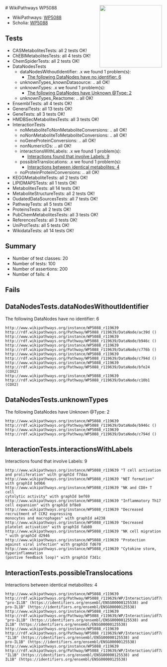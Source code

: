 <img style="float: right; width: 200px" src="https://upload.wikimedia.org/wikipedia/commons/thumb/8/83/Wplogo_with_text_500.png/640px-Wplogo_with_text_500.png" />
# WikiPathways WP5088

* WikiPathways: [WP5088](https://identifiers.org/wikipathways:WP5088)
* Scholia: [WP5088](https://scholia.toolforge.org/wikipathways/WP5088)
## Tests
* CASMetabolitesTests: all 2 tests OK!
* ChEBIMetabolitesTests: all 4 tests OK!
* ChemSpiderTests: all 2 tests OK!
* DataNodesTests
    * dataNodesWithoutIdentifier: .x we found 1 problem(s):
        * [The following DataNodes have no identifier: 6](#d2d32fa5)
    * unknownTypes_knownDatasource: .. all OK!
    * unknownTypes: .x we found 1 problem(s):
        * [The following DataNodes have Unknown @Type: 2](#839973e0)
    * unknownTypes_Reactome: .. all OK!
* EnsemblTests: all 4 tests OK!
* GeneralTests: all 13 tests OK!
* GeneTests: all 3 tests OK!
* HMDBSecMetabolitesTests: all 3 tests OK!
* InteractionTests
    * noMetaboliteToNonMetaboliteConversions: .. all OK!
    * noNonMetaboliteToMetaboliteConversions: .. all OK!
    * noGeneProteinConversions: .. all OK!
    * nonNumericIDs: .. all OK!
    * interactionsWithLabels: .x we found 1 problem(s):
        * [Interactions found that involve Labels: 9](#630d2680)
    * possibleTranslocations: .x we found 1 problem(s):
        * [Interactions between identical metabolites: 4](#d59038c7)
    * noProteinProteinConversions: .. all OK!
* KEGGMetaboliteTests: all 2 tests OK!
* LIPIDMAPSTests: all 1 tests OK!
* MetabolitesTests: all 14 tests OK!
* MetaboliteStructureTests: all 2 tests OK!
* OudatedDataSourcesTests: all 7 tests OK!
* PathwayTests: all 5 tests OK!
* ProteinsTests: all 2 tests OK!
* PubChemMetabolitesTests: all 3 tests OK!
* ReferencesTests: all 3 tests OK!
* UniProtTests: all 5 tests OK!
* WikidataTests: all 14 tests OK!


## Summary

* Number of test classes: 20
* Number of tests: 100
* Number of assertions: 200
* Number of fails: 4

## Fails

<a name="d2d32fa5" />

## DataNodesTests.dataNodesWithoutIdentifier

The following DataNodes have no identifier: 6
```
http://www.wikipathways.org/instance/WP5088_r119639 http://rdf.wikipathways.org/Pathway/WP5088_r119639/DataNode/ac39d ()
http://www.wikipathways.org/instance/WP5088_r119639 http://rdf.wikipathways.org/Pathway/WP5088_r119639/DataNode/b946c ()
http://www.wikipathways.org/instance/WP5088_r119639 http://rdf.wikipathways.org/Pathway/WP5088_r119639/DataNode/c776b ()
http://www.wikipathways.org/instance/WP5088_r119639 http://rdf.wikipathways.org/Pathway/WP5088_r119639/DataNode/c794d ()
http://www.wikipathways.org/instance/WP5088_r119639 http://rdf.wikipathways.org/Pathway/WP5088_r119639/DataNode/bfe24 (COX2)
http://www.wikipathways.org/instance/WP5088_r119639 http://rdf.wikipathways.org/Pathway/WP5088_r119639/DataNode/c10b1 (COX2)
```

<a name="839973e0" />

## DataNodesTests.unknownTypes

The following DataNodes have Unknown @Type: 2
```
http://www.wikipathways.org/instance/WP5088_r119639 http://rdf.wikipathways.org/Pathway/WP5088_r119639/DataNode/b946c ()
http://www.wikipathways.org/instance/WP5088_r119639 http://rdf.wikipathways.org/Pathway/WP5088_r119639/DataNode/c794d ()
```

<a name="630d2680" />

## InteractionTests.interactionsWithLabels

Interactions found that involve Labels: 9
```
http://www.wikipathways.org/instance/WP5088_r119639 "T cell activation 
and proliferation" with graphId f7daa
http://www.wikipathways.org/instance/WP5088_r119639 "NET formation" with graphId bd9b6
http://www.wikipathways.org/instance/WP5088_r119639 "NK and CD8+ T cell 
cytolytic activity" with graphId bef69
http://www.wikipathways.org/instance/WP5088_r119639 "Inflammatory Th17 cell expansion" with graphId bf8e0
http://www.wikipathways.org/instance/WP5088_r119639 "Decreased recruitment of CCR2 expressing 
monocytes and macrophages" with graphId a4238
http://www.wikipathways.org/instance/WP5088_r119639 "Decreased platelet activation" with graphId fab80
http://www.wikipathways.org/instance/WP5088_r119639 "NK cell migration
" with graphId d2946
http://www.wikipathways.org/instance/WP5088_r119639 "Protection against viral infection" with graphId fd670
http://www.wikipathways.org/instance/WP5088_r119639 "Cytokine storm, hyperinflammation 
(postive feedback loop)" with graphId f3d1c
```

<a name="d59038c7" />

## InteractionTests.possibleTranslocations

Interactions between identical metabolites: 4
```
http://www.wikipathways.org/instance/WP5088_r119639 http://rdf.wikipathways.org/Pathway/WP5088_r119639/WP/Interaction/idf7ae457b "pro-IL1B" (https://identifiers.org/ensembl/ENSG00000125538) and 
pro-IL1B" (https://identifiers.org/ensembl/ENSG00000125538)
http://www.wikipathways.org/instance/WP5088_r119639 http://rdf.wikipathways.org/Pathway/WP5088_r119639/WP/Interaction/idf7ae457b "pro-IL1B" (https://identifiers.org/ensembl/ENSG00000125538) and 
IL1B" (https://identifiers.org/ensembl/ENSG00000125538)
http://www.wikipathways.org/instance/WP5088_r119639 http://rdf.wikipathways.org/Pathway/WP5088_r119639/WP/Interaction/idf7ae457b "IL1B" (https://identifiers.org/ensembl/ENSG00000125538) and 
pro-IL1B" (https://identifiers.org/ensembl/ENSG00000125538)
http://www.wikipathways.org/instance/WP5088_r119639 http://rdf.wikipathways.org/Pathway/WP5088_r119639/WP/Interaction/idf7ae457b "IL1B" (https://identifiers.org/ensembl/ENSG00000125538) and 
IL1B" (https://identifiers.org/ensembl/ENSG00000125538)
```

